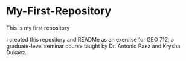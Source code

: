 # My-First-Repository
This is my first repository

I created this repository and READMe as an exercise for GEO 712, a graduate-level seminar course taught by Dr. Antonio Paez and Krysha Dukacz.
